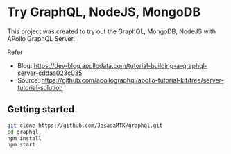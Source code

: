 # Try GraphQL, NodeJS, MongoDB

This project was created to try out the GraphQL, MongoDB, NodeJS with APollo GraphQL Server.

Refer
- Blog: https://dev-blog.apollodata.com/tutorial-building-a-graphql-server-cddaa023c035
- Source: https://github.com/apollographql/apollo-tutorial-kit/tree/server-tutorial-solution

## Getting started

```bash
git clone https://github.com/JesadaMTK/graphql.git
cd graphql
npm install
npm start
```
